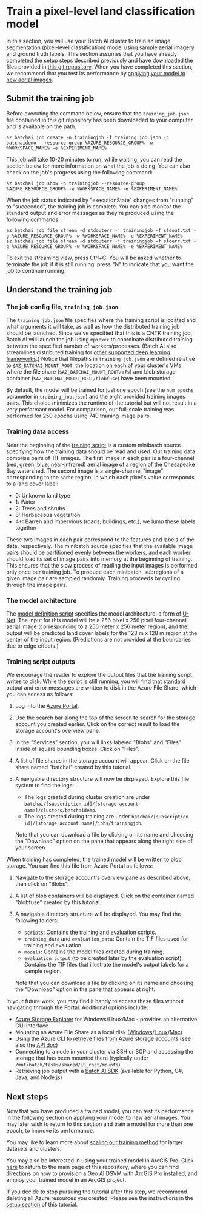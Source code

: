 # Train a pixel-level land classification model

In this section, you will use your Batch AI cluster to train an image segmentation (pixel-level classification) model using sample aerial imagery and ground truth labels. This section assumes that you have already completed the [setup steps](./setup.md) described previously and have downloaded the files provided in [this git repository](https://github.com/Azure/pixel_level_land_classification). When you have completed this section, we recommend that you test its performance by [applying your model to new aerial images](./evaluate.md).

## Submit the training job

Before executing the command below, ensure that the `training_job.json` file contained in this git repository has been downloaded to your computer and is available on the path.
```
az batchai job create -n trainingjob -f training_job.json -c batchaidemo --resource-group %AZURE_RESOURCE_GROUP% -w %WORKSPACE_NAME% -e %EXPERIMENT_NAME%
```

This job will take 10-20 minutes to run; while waiting, you can read the section below for more information on what the job is doing. You can also check on the job's progress using the following command:
```
az batchai job show -n trainingjob --resource-group %AZURE_RESOURCE_GROUP% -w %WORKSPACE_NAME% -e %EXPERIMENT_NAME%
```

When the job status indicated by "executionState" changes from "running" to "succeeded", the training job is complete. You can also monitor the standard output and error messages as they're produced using the following commands:
```
az batchai job file stream -d stdouterr -j trainingjob -f stdout.txt -g %AZURE_RESOURCE_GROUP% -w %WORKSPACE_NAME% -e %EXPERIMENT_NAME%
az batchai job file stream -d stdouterr -j trainingjob -f stderr.txt -g %AZURE_RESOURCE_GROUP% -w %WORKSPACE_NAME% -e %EXPERIMENT_NAME%
```

To exit the streaming view, press Ctrl+C. You will be asked whether to terminate the job if it is still running: press "N" to indicate that you want the job to continue running.

## Understand the training job

### The job config file, `training_job.json`

The `training_job.json` file specifies where the training script is located and what arguments it will take, as well as how the distributed training job should be launched. Since we've specified that this is a CNTK training job, Batch AI will launch the job using `mpiexec` to coordinate distributed training between the specified number of workers/processes. (Batch AI also streamlines distributed training for [other supported deep learning frameworks](https://github.com/Azure/BatchAI/tree/master/recipes).) Notice that filepaths in `training_job.json` are defined relative to `$AZ_BATCHAI_MOUNT_ROOT`, the location on each of your cluster's VMs where the file share (`$AZ_BATCHAI_MOUNT_ROOT/afs`) and blob storage container (`$AZ_BATCHAI_MOUNT_ROOT/blobfuse`) have been mounted.


By default, the model will be trained for just one epoch (see the `num_epochs` parameter in `training_job.json`) and the eight provided training images pairs. This choice minimizes the runtime of the tutorial but will not result in a very performant model. For comparison, our full-scale training was performed for 250 epochs using 740 training image pairs.

### Training data access

Near the beginning of the [training script](https://aiforearthcollateral.blob.core.windows.net/imagesegmentationtutorial/scripts/train_distributed.py) is a custom minibatch source specifying how the training data should be read and used. Our training data comprise pairs of TIF images. The first image in each pair is a four-channel (red, green, blue, near-infrared) aerial image of a region of the Chesapeake Bay watershed. The second image is a single-channel "image" corresponding to the same region, in which each pixel's value corresponds to a land cover label:
- 0: Unknown land type
- 1: Water
- 2: Trees and shrubs
- 3: Herbaceous vegetation
- 4+: Barren and impervious (roads, buildings, etc.); we lump these labels together

These two images in each pair correspond to the features and labels of the data, respectively. The minibatch source specifies that the available image pairs should be partitioned evenly between the workers, and each worker should load its set of image pairs into memory at the beginning of training. This ensures that the slow process of reading the input images is performed only once per training job. To produce each minibatch, subregions of a given image pair are sampled randomly. Training proceeds by cycling through the image pairs.

### The model architecture
The [model definition script](https://aiforearthcollateral.blob.core.windows.net/imagesegmentationtutorial/scripts/model_mini_pub.py) specifies the model architecture: a form of [U-Net](https://lmb.informatik.uni-freiburg.de/people/ronneber/u-net/). The input for this model will be a 256 pixel x 256 pixel four-channel aerial image (corresponding to a 256 meter x 256 meter region), and the output will be predicted land cover labels for the 128 m x 128 m region at the center of the input region. (Predictions are not provided at the boundaries due to edge effects.)

### Training script outputs

We encourage the reader to explore the output files that the training script writes to disk. While the script is still running, you will find that standard output and error messages are written to disk in the Azure File Share, which you can access as follows:
1. Log into the [Azure Portal](https://portal.azure.com).
1. Use the search bar along the top of the screen to search for the storage account you created earlier. Click on the correct result to load the storage account's overview pane.
1. In the "Services" section, you will links labeled "Blobs" and "Files" inside of square bounding boxes. Click on "Files".
1. A list of file shares in the storage account will appear. Click on the file share named "batchai" created by this tutorial.
1. A navigable directory structure will now be displayed. Explore this file system to find the logs:
    - The logs created during cluster creation are under `batchai/[subscription id]/[storage account name]/clusters/batchaidemo`.
    - The logs created during training are under `batchai/[subscription id]/[storage account name]/jobs/trainingjob`.

   Note that you can download a file by clicking on its name and choosing the "Download" option on the pane that appears along the right side of your screen.

When training has completed, the trained model will be written to blob storage. You can find this file from Azure Portal as follows:
1. Navigate to the storage account's overview pane as described above, then click on "Blobs".
1. A list of blob containers will be displayed. Click on the container named "blobfuse" created by this tutorial.
1. A navigable directory structure will be displayed. You may find the following folders:
    - `scripts`: Contains the training and evaluation scripts.
    - `training_data` and `evaluation_data`: Contain the TIF files used for training and evaluation.
    - `models`: Contains the model files created during training.
    - `evaluation_output` (to be created later by the evaluation script): Contains the TIF files that illustrate the model's output labels for a sample region.

    Note that you can download a file by clicking on its name and choosing the "Download" option in the pane that appears at right.

In your future work, you may find it handy to access these files without navigating through the Portal. Additional options include:
- [Azure Storage Explorer](https://azure.microsoft.com/en-us/features/storage-explorer/) for Windows/Linux/Mac - provides an alternative GUI interface
- Mounting an Azure File Share as a local disk ([Windows](https://docs.microsoft.com/en-us/azure/storage/files/storage-how-to-use-files-windows)/[Linux](https://docs.microsoft.com/en-us/azure/storage/files/storage-how-to-use-files-linux)/[Mac](https://docs.microsoft.com/en-us/azure/storage/files/storage-how-to-use-files-mac))
- Using the Azure CLI to [retrieve files from Azure storage accounts](https://docs.microsoft.com/en-us/azure/storage/common/storage-azure-cli) (see also the [API doc](https://docs.microsoft.com/en-us/cli/azure/storage/blob?view=azure-cli-latest))
- Connecting to a node in your cluster via SSH or SCP and accessing the storage that has been mounted there (typically under `/mnt/batch/tasks/shared/LS_root/mounts`)
- Retrieving job output with a [Batch AI SDK](https://github.com/Azure/BatchAI) (available for Python, C#, Java, and Node.js)

## Next steps

Now that you have produced a trained model, you can test its performance in the following section on [applying your model to new aerial images](./evaluate.md). You may later wish to return to this section and train a model for more than one epoch, to improve its performance.

You may like to learn more about [scaling our training method](./scaling.md) for larger datasets and clusters.

You may also be interested in using your trained model in ArcGIS Pro. Click [here](../README.MD) to return to the main page of this repository, where you can find directions on how to provision a Geo AI DSVM with ArcGIS Pro installed, and employ your trained model in an ArcGIS project.

If you decide to stop pursuing the tutorial after this step, we recommend deleting all Azure resources you created. Please see the instructions in the [setup section](./setup.md) of this tutorial.
